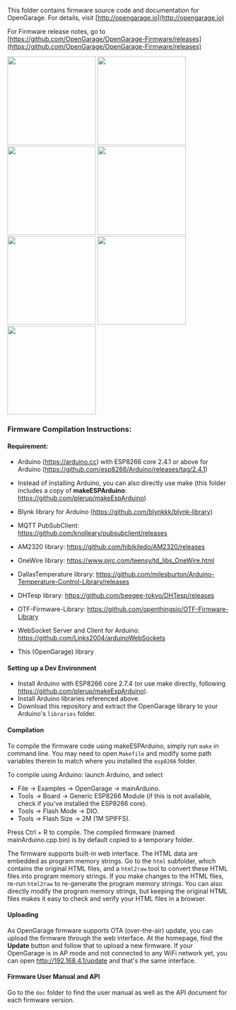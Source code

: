 
This folder contains firmware source code and documentation for OpenGarage. For details, visit [http://opengarage.io](http://opengarage.io)

For Firmware release notes, go to [https://github.com/OpenGarage/OpenGarage-Firmware/releases](https://github.com/OpenGarage/OpenGarage-Firmware/releases)

<img src="Screenshots/1_og_ap.png" height=200> <img src="Screenshots/2_og_home.png" height=200> <img src="Screenshots/3_og_log.png" height=200> <img src="Screenshots/4_og_options.png" height=200><img src="Screenshots/7_og_options_int.png" height=200> <img src="Screenshots/5_og_update.png" height=200> <img src="Screenshots/6_og_blynk_app.png" height=200>


### Firmware Compilation Instructions:

#### Requirement:

* Arduino (https://arduino.cc) with ESP8266 core 2.4.1 or above for Arduino (https://github.com/esp8266/Arduino/releases/tag/2.4.1)
* Instead of installing Arduino, you can also directly use make (this folder includes a copy of **makeESPArduino**: https://github.com/plerup/makeEspArduino)
* Blynk library for Arduino (https://github.com/blynkkk/blynk-library)
* MQTT PubSubClient: https://github.com/knolleary/pubsubclient/releases
* AM2320 library: https://github.com/hibikiledo/AM2320/releases
* OneWire library: https://www.pjrc.com/teensy/td_libs_OneWire.html
* DallasTemperature library: https://github.com/milesburton/Arduino-Temperature-Control-Library/releases
* DHTesp library: https://github.com/beegee-tokyo/DHTesp/releases
* OTF-Firmware-Library: https://github.com/openthingsio/OTF-Firmware-Library
* WebSocket Server and Client for Arduino: https://github.com/Links2004/arduinoWebSockets

* This (OpenGarage) library

#### Setting up a Dev Environment

* Install Arduino with ESP8266 core 2.7.4 (or use make directly, following https://github.com/plerup/makeEspArduino).
* Install Arduino libraries referenced above.
* Download this repository and extract the OpenGarage library to your Arduino's `libraries` folder.

#### Compilation

To compile the firmware code using makeESPArduino, simply run `make` in command line. You may need to open `Makefile` and modify some path variables therein to match where you installed the `esp8266` folder.

To compile using Arduino: launch Arduino, and select

* File -> Examples -> OpenGarage -> mainArduino.
* Tools -> Board -> Generic ESP8266 Module (if this is not available, check if you've installed the ESP8266 core).
* Tools -> Flash Mode -> DIO.
* Tools -> Flash Size -> 2M (1M SPIFFS).

Press Ctrl + R to compile. The compiled firmware (named mainArduino.cpp.bin) is by default copied to a temporary folder.

The firmware supports built-in web interface. The HTML data are embedded as program memory strings. Go to the `html` subfolder, which contains the original HTML files, and a `html2raw` tool to convert these HTML files into program memory strings. If you make changes to the HTML files, re-run `html2raw` to re-generate the program memory strings. You can also directly modify the program memory strings, but keeping the original HTML files makes it easy to check and verify your HTML files in a browser.


#### Uploading

As OpenGarage firmware supports OTA (over-the-air) update, you can upload the firmware through the web interface. At the homepage, find the **Update** button and follow that to upload a new firmware. If your OpenGarage is in AP mode and not connected to any WiFi network yet, you can open http://192.168.4.1/update and that's the same interface.

#### Firmware User Manual and API

Go to the `doc` folder to find the user manual as well as the API document for each firmware version.


